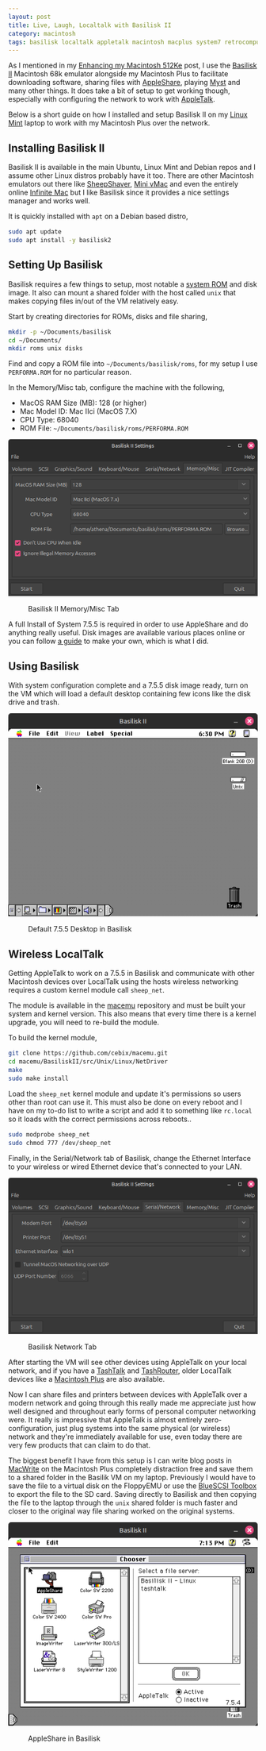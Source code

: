 ```yaml
---
layout: post
title: Live, Laugh, Localtalk with Basilisk II
category: macintosh
tags: basilisk localtalk appletalk macintosh macplus system7 retrocomputing
---
```


As I mentioned in my [Enhancing my Macintosh 512Ke](/Enhancing-my-Macintosh-512Ke/) post, I use the [Basilisk II](https://basilisk.cebix.net/) Macintosh 68k emulator alongside my Macintosh Plus to facilitate downloading software, sharing files with [AppleShare](https://en.wikipedia.org/wiki/AppleShare), playing [Myst](https://www.macintoshrepository.org/4937-myst) and many other things. It does take a bit of setup to get working though, especially with configuring the network to work with [AppleTalk](https://en.wikipedia.org/wiki/AppleTalk).

Below is a short guide on how I installed and setup Basilisk II on my [Linux Mint](https://linuxmint.com/) laptop to work with my Macintosh Plus over the network.

## Installing Basilisk II

Basilisk II is available in the main Ubuntu, Linux Mint and Debian repos and I assume other Linux distros probably have it too. There are other Macintosh emulators out there like [SheepShaver](https://sheepshaver.cebix.net/), [Mini vMac](https://github.com/friedkiwi/minivmac) and even the entirely online [Infinite Mac](https://infinitemac.org/) but I like Basilisk since it provides a nice settings manager and works well.

It is quickly installed with `apt` on a Debian based distro,

```sh
sudo apt update
sudo apt install -y basilisk2
```

## Setting Up Basilisk

Basilisk requires a few things to setup, most notable a [system ROM](https://en.wikipedia.org/wiki/Old_World_ROM) and disk image. It also can mount a shared folder with the host called `unix` that makes copying files in/out of the VM relatively easy.

Start by creating directories for ROMs, disks and file sharing,

```sh
mkdir -p ~/Documents/basilisk
cd ~/Documents/
mkdir roms unix disks
```

Find and copy a ROM file into `~/Documents/basilisk/roms`, for my setup I use `PERFORMA.ROM` for no particular reason.

In the Memory/Misc tab, configure the machine with the following,

- MacOS RAM Size (MB): 128 (or higher)
- Mac Model ID: Mac IIci (MacOS 7.X)
- CPU Type: 68040
- ROM File: `~/Documents/basilisk/roms/PERFORMA.ROM`

[![Basilisk II Memory/Misc Tab](/assets/images/posts/macintosh/basilisk-settings.png)](/assets/images/posts/macintosh/basilisk-settings.png)
<figure><figcaption>Basilisk II Memory/Misc Tab</figcaption></figure>

A full Install of System 7.5.5 is required in order to use AppleShare and do anything really useful. Disk images are available various places online or you can follow [a guide](https://www.savagetaylor.com/2018/09/02/setting-up-your-vintage-classic-68k-macintosh-installing-the-full-version-of-system-7-5-5-or-6-0-8/) to make your own, which is what I did.

## Using Basilisk

With system configuration complete and a 7.5.5 disk image ready, turn on the VM which will load a  default desktop containing few icons like the disk drive and trash.

[![Default 7.5.5 Desktop in Basilisk](/assets/images/posts/macintosh/basilisk-755-desktop.png)](/assets/images/posts/macintosh/basilisk-755-desktop.png)
<figure><figcaption>Default 7.5.5 Desktop in Basilisk</figcaption></figure>

## Wireless LocalTalk

Getting AppleTalk to work on a 7.5.5 in Basilisk and communicate with other Macintosh devices over LocalTalk using the hosts wireless networking requires a custom kernel module call `sheep_net`.

The module is available in the [macemu](https://github.com/cebix/macemu) repository and must be built your system and kernel version. This also means that every time there is a kernel upgrade, you will need to re-build the module.

To build the kernel module,

```sh
git clone https://github.com/cebix/macemu.git
cd macemu/BasiliskII/src/Unix/Linux/NetDriver
make
sudo make install
```

Load the `sheep_net` kernel module and update it's permissions so users other than root can use it. This must also be done on every reboot and I have on my to-do list to write a script and add it to something like `rc.local` so it loads with the correct permissions across reboots..

```sh
sudo modprobe sheep_net
sudo chmod 777 /dev/sheep_net
```

Finally, in the Serial/Network tab of Basilisk, change the Ethernet Interface to your wireless or wired Ethernet device that's connected to your LAN.

[![Basilisk Network Tab](/assets/images/posts/macintosh/basilisk-networking.png)](/assets/images/posts/macintosh/basilisk-networking.png)
<figure><figcaption>Basilisk Network Tab</figcaption></figure>

After starting the VM will see other devices using AppleTalk on your local network, and if you have a [TashTalk](https://github.com/lampmerchant/tashtalk) and [TashRouter](https://github.com/lampmerchant/tashrouter/), older LocalTalk devices like a [Macintosh Plus](/Enhancing-my-Macintosh-512Ke/) are also available.

Now I can share files and printers between devices with AppleTalk over a modern network and going through this really made me appreciate just how well designed and throughout early forms of personal computer networking were. It really is impressive that AppleTalk is almost entirely zero-configuration, just plug systems into the same physical (or wireless) network and they're immediately available for use, even today there are very few products that can claim to do that.

The biggest benefit I have from this setup is I can write blog posts in [MacWrite](https://en.wikipedia.org/wiki/MacWrite) on the Macintosh Plus completely distraction free and save them to a shared folder in the Basilik VM on my laptop. Previously I would have to save the file to a virtual disk on the FloppyEMU or use the [BlueSCSI Toolbox](https://bluescsi.com/toolbox) to export the file to the SD card. Saving directly to Basilisk and then copying the file to the laptop through the `unix` shared folder is much faster and closer to the original way file sharing worked on the original systems.

[![AppleShare in Basilisk](/assets/images/posts/macintosh/basilisk-appleshare.png)](/assets/images/posts/macintosh/basilisk-appleshare.png)
<figure><figcaption>AppleShare in Basilisk</figcaption></figure>
